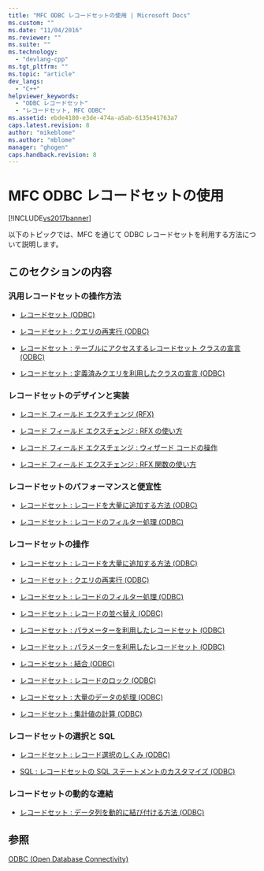 ```yaml
---
title: "MFC ODBC レコードセットの使用 | Microsoft Docs"
ms.custom: ""
ms.date: "11/04/2016"
ms.reviewer: ""
ms.suite: ""
ms.technology: 
  - "devlang-cpp"
ms.tgt_pltfrm: ""
ms.topic: "article"
dev_langs: 
  - "C++"
helpviewer_keywords: 
  - "ODBC レコードセット"
  - "レコードセット, MFC ODBC"
ms.assetid: ebde4180-e3de-474a-a5ab-6135e41763a7
caps.latest.revision: 8
author: "mikeblome"
ms.author: "mblome"
manager: "ghogen"
caps.handback.revision: 8
---
```

# MFC ODBC レコードセットの使用
[!INCLUDE[vs2017banner](../../assembler/inline/includes/vs2017banner.md)]

以下のトピックでは、MFC を通じて ODBC レコードセットを利用する方法について説明します。  
  
## このセクションの内容  
  
### 汎用レコードセットの操作方法  
  
-   [レコードセット \(ODBC\)](../../data/odbc/recordset-odbc.md)  
  
-   [レコードセット : クエリの再実行 \(ODBC\)](../../data/odbc/recordset-requerying-a-recordset-odbc.md)  
  
-   [レコードセット : テーブルにアクセスするレコードセット クラスの宣言 \(ODBC\)](../../data/odbc/recordset-declaring-a-class-for-a-table-odbc.md)  
  
-   [レコードセット : 定義済みクエリを利用したクラスの宣言 \(ODBC\)](../../data/odbc/recordset-declaring-a-class-for-a-predefined-query-odbc.md)  
  
### レコードセットのデザインと実装  
  
-   [レコード フィールド エクスチェンジ \(RFX\)](../../data/odbc/record-field-exchange-rfx.md)  
  
-   [レコード フィールド エクスチェンジ : RFX の使い方](../../data/odbc/record-field-exchange-using-rfx.md)  
  
-   [レコード フィールド エクスチェンジ : ウィザード コードの操作](../../data/odbc/record-field-exchange-working-with-the-wizard-code.md)  
  
-   [レコード フィールド エクスチェンジ : RFX 関数の使い方](../../data/odbc/record-field-exchange-using-the-rfx-functions.md)  
  
### レコードセットのパフォーマンスと便宜性  
  
-   [レコードセット : レコードを大量に追加する方法 \(ODBC\)](../../data/odbc/recordset-adding-records-in-bulk-odbc.md)  
  
-   [レコードセット : レコードのフィルター処理 \(ODBC\)](../../data/odbc/recordset-filtering-records-odbc.md)  
  
### レコードセットの操作  
  
-   [レコードセット : レコードを大量に追加する方法 \(ODBC\)](../../data/odbc/recordset-adding-records-in-bulk-odbc.md)  
  
-   [レコードセット : クエリの再実行 \(ODBC\)](../../data/odbc/recordset-requerying-a-recordset-odbc.md)  
  
-   [レコードセット : レコードのフィルター処理 \(ODBC\)](../../data/odbc/recordset-filtering-records-odbc.md)  
  
-   [レコードセット : レコードの並べ替え \(ODBC\)](../../data/odbc/recordset-sorting-records-odbc.md)  
  
-   [レコードセット : パラメーターを利用したレコードセット \(ODBC\)](../../data/odbc/recordset-parameterizing-a-recordset-odbc.md)  
  
-   [レコードセット : パラメーターを利用したレコードセット \(ODBC\)](../../data/odbc/recordset-parameterizing-a-recordset-odbc.md)  
  
-   [レコードセット : 結合 \(ODBC\)](../Topic/Recordset:%20Performing%20a%20Join%20\(ODBC\).md)  
  
-   [レコードセット : レコードのロック \(ODBC\)](../../data/odbc/recordset-locking-records-odbc.md)  
  
-   [レコードセット : 大量のデータの処理 \(ODBC\)](../../data/odbc/recordset-working-with-large-data-items-odbc.md)  
  
-   [レコードセット : 集計値の計算 \(ODBC\)](../../data/odbc/recordset-obtaining-sums-and-other-aggregate-results-odbc.md)  
  
### レコードセットの選択と SQL  
  
-   [レコードセット : レコード選択のしくみ \(ODBC\)](../Topic/Recordset:%20How%20Recordsets%20Select%20Records%20\(ODBC\).md)  
  
-   [SQL : レコードセットの SQL ステートメントのカスタマイズ \(ODBC\)](../../data/odbc/sql-customizing-your-recordset’s-sql-statement-odbc.md)  
  
### レコードセットの動的な連結  
  
-   [レコードセット : データ列を動的に結び付ける方法 \(ODBC\)](../../data/odbc/recordset-dynamically-binding-data-columns-odbc.md)  
  
## 参照  
 [ODBC \(Open Database Connectivity\)](../Topic/Open%20Database%20Connectivity%20\(ODBC\).md)